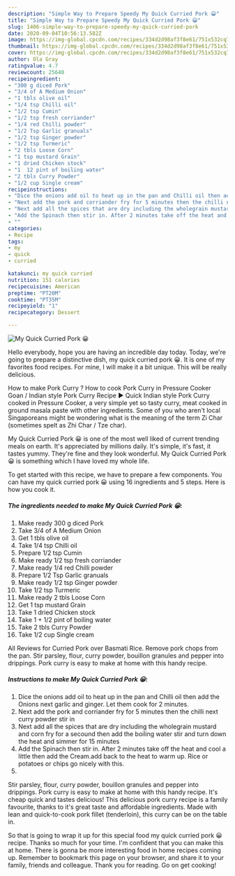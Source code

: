 ```yaml
---
description: "Simple Way to Prepare Speedy My Quick Curried Pork 😀"
title: "Simple Way to Prepare Speedy My Quick Curried Pork 😀"
slug: 1406-simple-way-to-prepare-speedy-my-quick-curried-pork
date: 2020-09-04T10:56:13.582Z
image: https://img-global.cpcdn.com/recipes/334d2d98af3f8e61/751x532cq70/my-quick-curried-pork-😀-recipe-main-photo.jpg
thumbnail: https://img-global.cpcdn.com/recipes/334d2d98af3f8e61/751x532cq70/my-quick-curried-pork-😀-recipe-main-photo.jpg
cover: https://img-global.cpcdn.com/recipes/334d2d98af3f8e61/751x532cq70/my-quick-curried-pork-😀-recipe-main-photo.jpg
author: Ola Gray
ratingvalue: 4.7
reviewcount: 25640
recipeingredient:
- "300 g diced Pork"
- "3/4 of A Medium Onion"
- "1 tbls olive oil"
- "1/4 tsp Chilli oil"
- "1/2 tsp Cumin"
- "1/2 tsp fresh corriander"
- "1/4 red Chilli powder"
- "1/2 Tsp Garlic granuals"
- "1/2 tsp Ginger powder"
- "1/2 tsp Turmeric"
- "2 tbls Loose Corn"
- "1 tsp mustard Grain"
- "1 dried Chicken stock"
- "1  12 pint of boiling water"
- "2 tbls Curry Powder"
- "1/2 cup Single cream"
recipeinstructions:
- "Dice the onions add oil to heat up in the pan and Chilli oil then add the Onions next garlic and ginger. Let them cook for 2 minutes."
- "Next add the pork and corriander fry for 5 minutes then the chilli next curry powder stir in"
- "Next add all the spices that are dry including the wholegrain mustard and corn fry for a secound then add the boiling water stir and turn down the heat and simmer for 15 minutes"
- "Add the Spinach then stir in. After 2 minutes take off the heat and cool a little then add the Cream.add back to the heat to warm up. Rice or potatoes or chips go nicely with this."
- ""
categories:
- Recipe
tags:
- my
- quick
- curried

katakunci: my quick curried 
nutrition: 151 calories
recipecuisine: American
preptime: "PT20M"
cooktime: "PT35M"
recipeyield: "1"
recipecategory: Dessert

---
```



![My Quick Curried Pork 😀](https://img-global.cpcdn.com/recipes/334d2d98af3f8e61/751x532cq70/my-quick-curried-pork-😀-recipe-main-photo.jpg)

Hello everybody, hope you are having an incredible day today. Today, we're going to prepare a distinctive dish, my quick curried pork 😀. It is one of my favorites food recipes. For mine, I will make it a bit unique. This will be really delicious.

How to make Pork Curry ? How to cook Pork Curry in Pressure Cooker Goan / Indian style Pork Curry Recipe ► Quick Indian style Pork Curry cooked in Pressure Cooker, a very simple yet so tasty curry, meat cooked in ground masala paste with other ingredients. Some of you who aren&#39;t local Singaporeans might be wondering what is the meaning of the term Zi Char (sometimes spelt as Zhi Char / Tze char).

My Quick Curried Pork 😀 is one of the most well liked of current trending meals on earth. It's appreciated by millions daily. It's simple, it's fast, it tastes yummy. They're fine and they look wonderful. My Quick Curried Pork 😀 is something which I have loved my whole life.


To get started with this recipe, we have to prepare a few components. You can have my quick curried pork 😀 using 16 ingredients and 5 steps. Here is how you cook it.

<!--inarticleads1-->

##### The ingredients needed to make My Quick Curried Pork 😀:

1. Make ready 300 g diced Pork
1. Take 3/4 of A Medium Onion
1. Get 1 tbls olive oil
1. Take 1/4 tsp Chilli oil
1. Prepare 1/2 tsp Cumin
1. Make ready 1/2 tsp fresh corriander
1. Make ready 1/4 red Chilli powder
1. Prepare 1/2 Tsp Garlic granuals
1. Make ready 1/2 tsp Ginger powder
1. Take 1/2 tsp Turmeric
1. Make ready 2 tbls Loose Corn
1. Get 1 tsp mustard Grain
1. Take 1 dried Chicken stock
1. Take 1 + 1/2 pint of boiling water
1. Take 2 tbls Curry Powder
1. Take 1/2 cup Single cream


All Reviews for Curried Pork over Basmati Rice. Remove pork chops from the pan. Stir parsley, flour, curry powder, bouillon granules and pepper into drippings. Pork curry is easy to make at home with this handy recipe. 

<!--inarticleads2-->

##### Instructions to make My Quick Curried Pork 😀:

1. Dice the onions add oil to heat up in the pan and Chilli oil then add the Onions next garlic and ginger. Let them cook for 2 minutes.
1. Next add the pork and corriander fry for 5 minutes then the chilli next curry powder stir in
1. Next add all the spices that are dry including the wholegrain mustard and corn fry for a secound then add the boiling water stir and turn down the heat and simmer for 15 minutes
1. Add the Spinach then stir in. After 2 minutes take off the heat and cool a little then add the Cream.add back to the heat to warm up. Rice or potatoes or chips go nicely with this.
1. 


Stir parsley, flour, curry powder, bouillon granules and pepper into drippings. Pork curry is easy to make at home with this handy recipe. It&#39;s cheap quick and tastes delicious! This delicious pork curry recipe is a family favourite, thanks to it&#39;s great taste and affordable ingredients. Made with lean and quick-to-cook pork fillet (tenderloin), this curry can be on the table in. 

So that is going to wrap it up for this special food my quick curried pork 😀 recipe. Thanks so much for your time. I'm confident that you can make this at home. There is gonna be more interesting food in home recipes coming up. Remember to bookmark this page on your browser, and share it to your family, friends and colleague. Thank you for reading. Go on get cooking!
